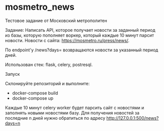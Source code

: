 # mosmetro_news

Тестовое задание от Московский метрополитен

Задание: Написать API, которое получает новости за заданный период из базы, которую пополняет воркер, который каждые 10 минут парсит новости.
Новости с сайта: https://mosmetro.ru/press/news/.

По endpoint'у /news?days= возвращаются новости за указанный период дней.

Использован стек: flask, celery, postresql.

Запуск

Склонируйте репозиторий и выполните:

- docker-compose build
- docker-compose up

Каждые 10 минут celery worker будет парсить сайт с новостями и заполнять новыми новостями базу.
Для получения новостей за последние n дней нужно обратиться по адресу http://127.0.0.1:500/news?days=n 
